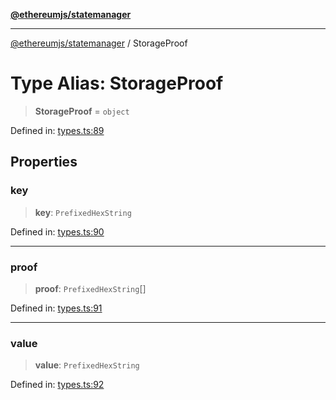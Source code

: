 [**@ethereumjs/statemanager**](../README.md)

***

[@ethereumjs/statemanager](../README.md) / StorageProof

# Type Alias: StorageProof

> **StorageProof** = `object`

Defined in: [types.ts:89](https://github.com/ethereumjs/ethereumjs-monorepo/blob/master/packages/statemanager/src/types.ts#L89)

## Properties

### key

> **key**: `PrefixedHexString`

Defined in: [types.ts:90](https://github.com/ethereumjs/ethereumjs-monorepo/blob/master/packages/statemanager/src/types.ts#L90)

***

### proof

> **proof**: `PrefixedHexString`[]

Defined in: [types.ts:91](https://github.com/ethereumjs/ethereumjs-monorepo/blob/master/packages/statemanager/src/types.ts#L91)

***

### value

> **value**: `PrefixedHexString`

Defined in: [types.ts:92](https://github.com/ethereumjs/ethereumjs-monorepo/blob/master/packages/statemanager/src/types.ts#L92)
